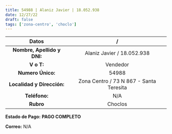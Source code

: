 ```yaml
---
title: 54988 | Alaniz Javier | 18.052.938
date: 12/27/22
draft: false
tags: ['zona-centro', 'choclo']
---
```


|          **Datos**          |                    /                    |
|:---------------------------:|:---------------------------------------:|
| **Nombre, Apellido y DNI:** |        Alaniz Javier / 18.052.938       |
|          **V o T:**         |                 Vendedor                |
|      **Numero Único:**      |                  54988                  |
|  **Localidad y Dirección:** | Zona Centro / 73 N 867 - Santa Teresita |
|        **Teléfono:**        |                   N/A                   |
|          **Rubro**          |                 Choclos                 |

**Estado de Pago:** **PAGO COMPLETO**

**Correo:** N/A
